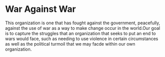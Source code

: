# War Against War
This organization is one that has fought against the government, peacefully, against the use
of war as a way to make change occur in the world.Our goal is to capture the struggles that 
an organization that seeks to put an end to wars would face, such as needing to use violence
in certain circumstances as well as the political turmoil that we may facde within our own 
organization.
